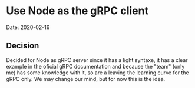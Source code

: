# Use Node as the gRPC client

Date: 2020-02-16
​
## Decision

Decided for Node as gRPC server since it has a light syntaxe, it has a clear example in the oficial gRPC documentation and because the "team" (only me) has some knowledge with it, so are a leaving the learning curve for the gRPC only. We may change our mind, but for now this is the idea.